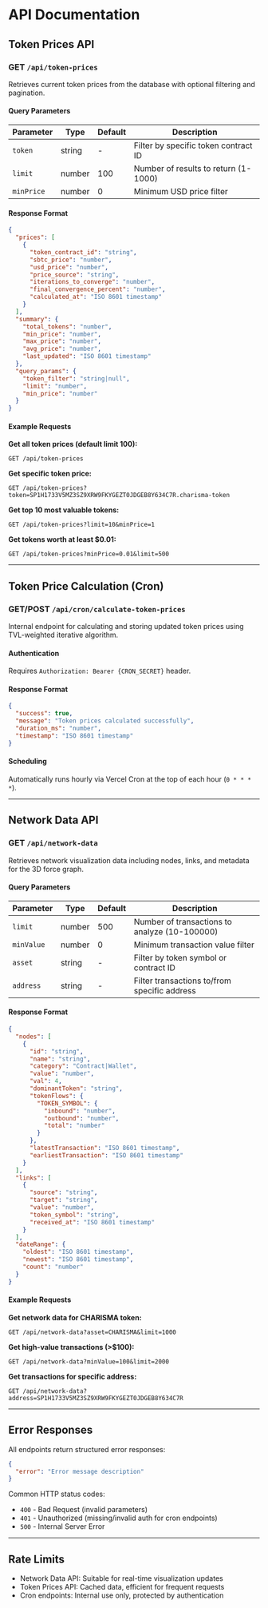 # API Documentation

## Token Prices API

### GET `/api/token-prices`

Retrieves current token prices from the database with optional filtering and pagination.

#### Query Parameters

| Parameter | Type | Default | Description |
|-----------|------|---------|-------------|
| `token` | string | - | Filter by specific token contract ID |
| `limit` | number | 100 | Number of results to return (1-1000) |
| `minPrice` | number | 0 | Minimum USD price filter |

#### Response Format

```json
{
  "prices": [
    {
      "token_contract_id": "string",
      "sbtc_price": "number",
      "usd_price": "number", 
      "price_source": "string",
      "iterations_to_converge": "number",
      "final_convergence_percent": "number",
      "calculated_at": "ISO 8601 timestamp"
    }
  ],
  "summary": {
    "total_tokens": "number",
    "min_price": "number",
    "max_price": "number", 
    "avg_price": "number",
    "last_updated": "ISO 8601 timestamp"
  },
  "query_params": {
    "token_filter": "string|null",
    "limit": "number",
    "min_price": "number"
  }
}
```

#### Example Requests

**Get all token prices (default limit 100):**
```
GET /api/token-prices
```

**Get specific token price:**
```
GET /api/token-prices?token=SP1H1733V5MZ3SZ9XRW9FKYGEZT0JDGEB8Y634C7R.charisma-token
```

**Get top 10 most valuable tokens:**
```
GET /api/token-prices?limit=10&minPrice=1
```

**Get tokens worth at least $0.01:**
```
GET /api/token-prices?minPrice=0.01&limit=500
```

---

## Token Price Calculation (Cron)

### GET/POST `/api/cron/calculate-token-prices`

Internal endpoint for calculating and storing updated token prices using TVL-weighted iterative algorithm.

#### Authentication

Requires `Authorization: Bearer {CRON_SECRET}` header.

#### Response Format

```json
{
  "success": true,
  "message": "Token prices calculated successfully",
  "duration_ms": "number",
  "timestamp": "ISO 8601 timestamp"
}
```

#### Scheduling

Automatically runs hourly via Vercel Cron at the top of each hour (`0 * * * *`).

---

## Network Data API

### GET `/api/network-data`

Retrieves network visualization data including nodes, links, and metadata for the 3D force graph.

#### Query Parameters

| Parameter | Type | Default | Description |
|-----------|------|---------|-------------|
| `limit` | number | 500 | Number of transactions to analyze (10-100000) |
| `minValue` | number | 0 | Minimum transaction value filter |
| `asset` | string | - | Filter by token symbol or contract ID |
| `address` | string | - | Filter transactions to/from specific address |

#### Response Format

```json
{
  "nodes": [
    {
      "id": "string",
      "name": "string",
      "category": "Contract|Wallet",
      "value": "number",
      "val": 4,
      "dominantToken": "string",
      "tokenFlows": {
        "TOKEN_SYMBOL": {
          "inbound": "number",
          "outbound": "number", 
          "total": "number"
        }
      },
      "latestTransaction": "ISO 8601 timestamp",
      "earliestTransaction": "ISO 8601 timestamp"
    }
  ],
  "links": [
    {
      "source": "string",
      "target": "string", 
      "value": "number",
      "token_symbol": "string",
      "received_at": "ISO 8601 timestamp"
    }
  ],
  "dateRange": {
    "oldest": "ISO 8601 timestamp",
    "newest": "ISO 8601 timestamp",
    "count": "number"
  }
}
```

#### Example Requests

**Get network data for CHARISMA token:**
```
GET /api/network-data?asset=CHARISMA&limit=1000
```

**Get high-value transactions (>$100):**
```
GET /api/network-data?minValue=100&limit=2000
```

**Get transactions for specific address:**
```
GET /api/network-data?address=SP1H1733V5MZ3SZ9XRW9FKYGEZT0JDGEB8Y634C7R
```

---

## Error Responses

All endpoints return structured error responses:

```json
{
  "error": "Error message description"
}
```

Common HTTP status codes:
- `400` - Bad Request (invalid parameters)
- `401` - Unauthorized (missing/invalid auth for cron endpoints)
- `500` - Internal Server Error

---

## Rate Limits

- Network Data API: Suitable for real-time visualization updates
- Token Prices API: Cached data, efficient for frequent requests
- Cron endpoints: Internal use only, protected by authentication